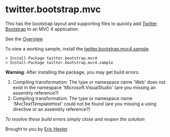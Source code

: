 twitter.bootstrap.mvc
===================================================

This has the bootstrap layout and supporting files to quickly add [Twitter Bootstrap](http://twitter.github.com/bootstrap/) to an MVC 4 application. <br />

See the [Overview](http://lostechies.com/erichexter/2012/11/19/twitter-bootstrap-mvc4-the-template-nuget-package-for-asp-net-mvc4-projects/)

To view a working sample, install the [twitter.bootstrap.mvc4.sample](http://nuget.org/packages/twitter.bootstrap.mvc4.sample).

	> Install-Package twitter.bootstrap.mvc4
	> Install-Package twitter.bootstrap.mvc4.sample



**Warning**: After installing the package, you may get build errors.

1. Compiling transformation: The type or namespace name 'Web' does not exist in the namespace 'Microsoft.VisualStudio' (are you missing an assembly reference?) 
2. Compiling transformation: The type or namespace name 'MvcTextTemplateHost' could not be found (are you missing a using directive or an assembly reference?) 

_To resolve these build errors simply close and reopen the solution_


Brought to you by [Eric Hexter](http://lostechies.com/erichexter/)